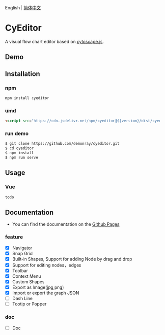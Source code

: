 English | [简体中文](README.zh-CN.md)

# CyEditor

A visual flow chart editor based on [cytoscape.js](https://github.com/cytoscape/cytoscape.js).

## Demo


## Installation

### npm

```sh
npm install cyeditor
```

### umd

```html
<script src="https://cdn.jsdelivr.net/npm/cyeditor@${version}/dist/cyeditor.umd.min.js"></script>
```

### run demo

```sh
$ git clone https://github.com/demonray/cyeditor.git
$ cd cyeditor
$ npm install
$ npm run serve
```

## Usage

### Vue

```jsx
todo
```
## Documentation

* You can find the documentation on the [Github Pages](/docs/README.md#api)

### feature 

- [x] Navigator  
- [x] Snap Grid 
- [x] Built-in Shapes, Support for adding Node by drag and drop
- [x] Support for editing nodes，edges
- [x] Toolbar
- [x] Context Menu
- [x] Custom Shapes
- [x] Export as Image(jpg,png)
- [x] Import or export the graph  JSON
- [ ] Dash Line
- [ ] Tootip or Popper

### doc  
- [ ] Doc
